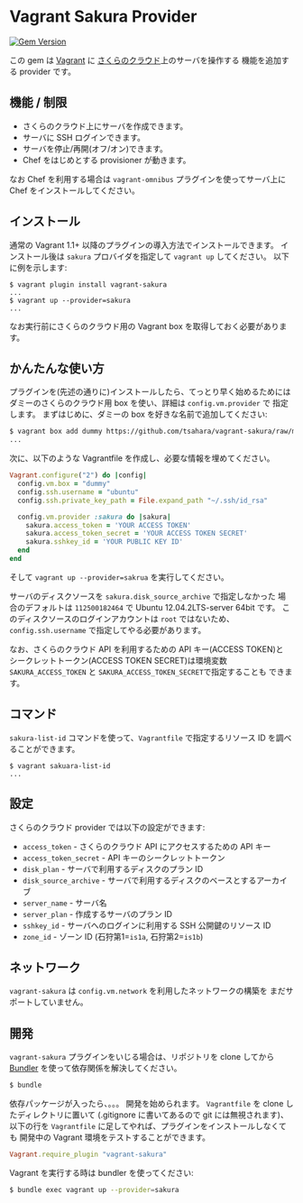# Vagrant Sakura Provider

[![Gem Version](https://badge.fury.io/rb/vagrant-sakura.png)](http://badge.fury.io/rb/vagrant-sakura)

この gem は [Vagrant](http://www.vagrantup.com) に
[さくらのクラウド](http://cloud.sakura.ad.jp)上のサーバを操作する
機能を追加する provider です。

## 機能 / 制限

* さくらのクラウド上にサーバを作成できます。
* サーバに SSH ログインできます。
* サーバを停止/再開(オフ/オン)できます。
* Chef をはじめとする provisioner が動きます。

なお Chef を利用する場合は `vagrant-omnibus` プラグインを使ってサーバ上に
Chef をインストールしてください。

## インストール

通常の Vagrant 1.1+ 以降のプラグインの導入方法でインストールできます。
インストール後は `sakura` プロバイダを指定して `vagrant up` してください。
以下に例を示します:

```
$ vagrant plugin install vagrant-sakura
...
$ vagrant up --provider=sakura
...
```

なお実行前にさくらのクラウド用の Vagrant box を取得しておく必要があります。

## かんたんな使い方

プラグインを(先述の通りに)インストールしたら、てっとり早く始めるためには
ダミーのさくらのクラウド用 box を使い、詳細は `config.vm.provider` で
指定します。
まずはじめに、ダミーの box を好きな名前で追加してください:

```sh
$ vagrant box add dummy https://github.com/tsahara/vagrant-sakura/raw/master/dummy.box
...
```

次に、以下のような Vagrantfile を作成し、必要な情報を埋めてください。

```Ruby
Vagrant.configure("2") do |config|
  config.vm.box = "dummy"
  config.ssh.username = "ubuntu"
  config.ssh.private_key_path = File.expand_path "~/.ssh/id_rsa"

  config.vm.provider :sakura do |sakura|
    sakura.access_token = 'YOUR ACCESS TOKEN'
    sakura.access_token_secret = 'YOUR ACCESS TOKEN SECRET'
    sakura.sshkey_id = 'YOUR PUBLIC KEY ID'
  end
end
```

そして ``vagrant up --provider=sakrua`` を実行してください。

サーバのディスクソースを ``sakura.disk_source_archive`` で指定しなかった
場合のデフォルトは ``112500182464`` で Ubuntu 12.04.2LTS-server 64bit です。
このディスクソースのログインアカウントは ``root`` ではないため、
``config.ssh.username`` で指定してやる必要があります。

なお、さくらのクラウド API を利用するための API キー(ACCESS TOKEN)と
シークレットトークン(ACCESS TOKEN SECRET)は環境変数
``SAKURA_ACCESS_TOKEN`` と ``SAKURA_ACCESS_TOKEN_SECRET``で指定することも
できます。

## コマンド
`sakura-list-id` コマンドを使って、`Vagrantfile` で指定するリソース ID
を調べることができます。
```
$ vagrant sakuara-list-id
...
```

## 設定

さくらのクラウド provider では以下の設定ができます:

- ``access_token`` - さくらのクラウド API にアクセスするための API キー
- ``access_token_secret`` - API キーのシークレットトークン
- ``disk_plan`` - サーバで利用するディスクのプラン ID
- ``disk_source_archive`` - サーバで利用するディスクのベースとするアーカイブ
- ``server_name`` - サーバ名
- ``server_plan`` - 作成するサーバのプラン ID
- ``sshkey_id`` - サーバへのログインに利用する SSH 公開鍵のリソース ID
- ``zone_id`` - ゾーン ID (石狩第1=`is1a`, 石狩第2=`is1b`)

## ネットワーク
``vagrant-sakura`` は ``config.vm.network`` を利用したネットワークの構築を
まだサポートしていません。

## 開発

``vagrant-sakura`` プラグインをいじる場合は、リポジトリを clone してから
[Bundler](http://gembundler.com/) を使って依存関係を解決してください。
```sh
$ bundle
```
依存パッケージが入ったら、。。。
開発を始められます。
``Vagrantfile`` を clone したディレクトリに置いて
(.gitignore に書いてあるので git には無視されます)、
以下の行を ``Vagrantfile`` に足してやれば、プラグインをインストールしなくても
開発中の Vagrant 環境をテストすることができます。
```Ruby
Vagrant.require_plugin "vagrant-sakura"
```

Vagrant を実行する時は bundler を使ってください:
```sh
$ bundle exec vagrant up --provider=sakura
```
